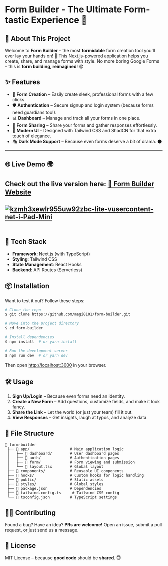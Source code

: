 # Form Builder - The Ultimate Form-tastic Experience 🎉

## 📜 About This Project

Welcome to **Form Builder** – the most **formidable** form creation tool you'll ever lay your hands on! 🚀 This Next.js-powered application helps you create, share, and manage forms with style. No more boring Google Forms – this is **form building, reimagined**! 😎

## ✨ Features

- 📝 **Form Creation** – Easily create sleek, professional forms with a few clicks.
- 🛡️ **Authentication** – Secure signup and login system (because forms need guardians too!).
- 📊 **Dashboard** – Manage and track all your forms in one place.
- 📩 **Form Sharing** – Share your forms and gather responses effortlessly.
- 💅 **Modern UI** – Designed with Tailwind CSS and ShadCN for that extra touch of elegance.
- 🎭 **Dark Mode Support** – Because even forms deserve a bit of drama. 🌑

---

## 🌐 Live Demo 🌍

## Check out the live version here: [🚀 Form Builder Website](https://v0-v0-development-plan.vercel.app/)

## <a href="https://ibb.co/XxrLsM3K"><img src="https://i.ibb.co/4RntT3YX/kzmh3xewlr955uw92zbc-lite-vusercontent-net-i-Pad-Mini.png" alt="kzmh3xewlr955uw92zbc-lite-vusercontent-net-i-Pad-Mini" border="0"></a><br /><a target='_blank' href='https://imgbb.com/'></a><br />

## 🚀 Tech Stack

- **Framework**: Next.js (with TypeScript)
- **Styling**: Tailwind CSS
- **State Management**: React Hooks
- **Backend**: API Routes (Serverless)

## 📦 Installation

Want to test it out? Follow these steps:

```sh
# Clone the repo
$ git clone https://github.com/magi8101/form-builder.git

# Move into the project directory
$ cd form-builder

# Install dependencies
$ npm install  # or yarn install

# Run the development server
$ npm run dev  # or yarn dev
```

Then open [http://localhost:3000](http://localhost:3000) in your browser.

## 🛠️ Usage

1. **Sign Up/Login** – Because even forms need an identity.
2. **Create a New Form** – Add questions, customize fields, and make it look fancy.
3. **Share the Link** – Let the world (or just your team) fill it out.
4. **View Responses** – Get insights, laugh at typos, and analyze data.

## 🎨 File Structure

```
📂 form-builder
 ├── 📁 app/                  # Main application logic
 │   ├── 📁 dashboard/        # User dashboard pages
 │   ├── 📁 auth/             # Authentication pages
 │   ├── 📁 form/             # Form viewing and submission
 │   └── 📜 layout.tsx        # Global layout
 ├── 📁 components/           # Reusable UI components
 ├── 📁 hooks/                # Custom hooks for logic handling
 ├── 📁 public/               # Static assets
 ├── 📁 styles/               # Global styles
 ├── 📜 package.json          # Dependencies
 ├── 📜 tailwind.config.ts     # Tailwind CSS config
 └── 📜 tsconfig.json         # TypeScript settings
```

## 👨‍💻 Contributing

Found a bug? Have an idea? **PRs are welcome!** Open an issue, submit a pull request, or just send us a message.

## 📜 License

MIT License – because **good code** should be **shared**. 😇
